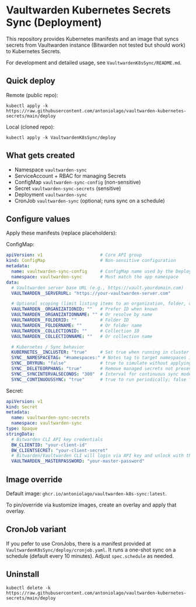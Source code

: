 # Vaultwarden Kubernetes Secrets Sync (Deployment)

This repository provides Kubernetes manifests and an image that syncs secrets from Vaultwarden instance (Bitwarden not tested but should work) to Kubernetes Secrets.

For development and detailed usage, see `VaultwardenK8sSync/README.md`.

## Quick deploy

Remote (public repo):

```
kubectl apply -k https://raw.githubusercontent.com/antoniolago/vaultwarden-kubernetes-secrets/main/deploy
```

Local (cloned repo):

```
kubectl apply -k VaultwardenK8sSync/deploy
```

## What gets created

- Namespace `vaultwarden-sync`
- ServiceAccount + RBAC for managing Secrets
- ConfigMap `vaultwarden-sync-config` (non-sensitive)
- Secret `vaultwarden-sync-secrets` (sensitive)
- Deployment `vaultwarden-sync`
 - CronJob `vaultwarden-sync` (optional; runs sync on a schedule)

## Configure values

Apply these manifests (replace placeholders):

ConfigMap:
```yaml
apiVersion: v1                      # Core API group
kind: ConfigMap                     # Non-sensitive configuration
metadata:
  name: vaultwarden-sync-config     # ConfigMap name used by the Deployment
  namespace: vaultwarden-sync       # Must match the app namespace
data:
  # Vaultwarden server base URL (e.g., https://vault.yourdomain.com)
  VAULTWARDEN__SERVERURL: "https://your-vaultwarden-server.com"

  # Optional scoping (limit listing items to an organization, folder, or collection)
  VAULTWARDEN__ORGANIZATIONID: ""   # Prefer ID when known
  VAULTWARDEN__ORGANIZATIONNAME: "" # Or resolve by name
  VAULTWARDEN__FOLDERID: ""         # Folder ID
  VAULTWARDEN__FOLDERNAME: ""       # Or folder name
  VAULTWARDEN__COLLECTIONID: ""     # Collection ID
  VAULTWARDEN__COLLECTIONNAME: ""   # Or collection name

  # Kubernetes / Sync behavior
  KUBERNETES__INCLUSTER: "true"     # Set true when running in cluster
  SYNC__NAMESPACETAG: "#namespaces:" # Notes tag to target namespaces in Vaultwarden items
  SYNC__DRYRUN: "false"             # true to simulate without applying changes
  SYNC__DELETEORPHANS: "true"       # Remove managed secrets not present in Vaultwarden
  SYNC__SYNCINTERVALSECONDS: "300"  # Interval for continuous sync mode
  SYNC__CONTINUOUSSYNC: "true"      # true to run periodically; false for one-shot (good for cronjobs)
```

Secret:
```yaml
apiVersion: v1
kind: Secret
metadata:
  name: vaultwarden-sync-secrets
  namespace: vaultwarden-sync
type: Opaque
stringData:
  # Bitwarden CLI API key credentials
  BW_CLIENTID: "your-client-id"
  BW_CLIENTSECRET: "your-client-secret"
  # Bitwarden/Vaultwarden CLI will login via API key and unlock with this password
  VAULTWARDEN__MASTERPASSWORD: "your-master-password"

```

## Image override

Default image: `ghcr.io/antoniolago/vaultwarden-k8s-sync:latest`.

To pin/override via kustomize images, create an overlay and apply that overlay.

## CronJob variant

If you pefer to use CronJobs, there is a manifest provided at `VaultwardenK8sSync/deploy/cronjob.yaml`. It runs a one-shot sync on a schedule (default every 10 minutes). Adjust `spec.schedule` as needed.

## Uninstall

```
kubectl delete -k https://raw.githubusercontent.com/antoniolago/vaultwarden-kubernetes-secrets/main/deploy
```